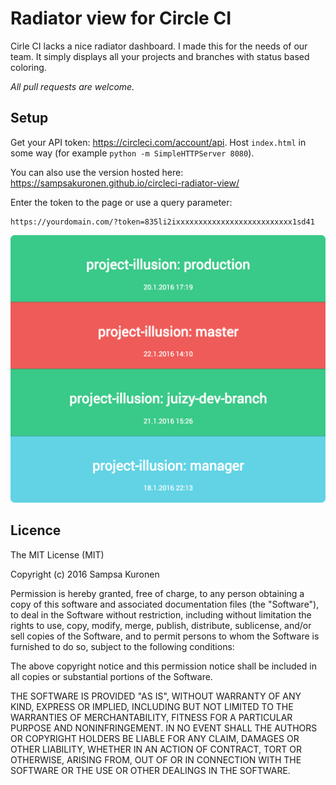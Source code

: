 # Radiator view for Circle CI

Cirle CI lacks a nice radiator dashboard. I made this for the needs of our team. It simply displays all your projects and branches with status based coloring. 

*All pull requests are welcome.*

## Setup

Get your API token: https://circleci.com/account/api. Host `index.html` in some way (for example `python -m SimpleHTTPServer 8080`). 

You can also use the version hosted here: https://sampsakuronen.github.io/circleci-radiator-view/

Enter the token to the page or use a query parameter:

    https://yourdomain.com/?token=835li2ixxxxxxxxxxxxxxxxxxxxxxxxxx1sd41

![Circle CI Radiator view](/readme_radiator.png?raw=true "Circle CI Radiator view")

## Licence

The MIT License (MIT)

Copyright (c) 2016 Sampsa Kuronen

Permission is hereby granted, free of charge, to any person obtaining a copy
of this software and associated documentation files (the "Software"), to deal
in the Software without restriction, including without limitation the rights
to use, copy, modify, merge, publish, distribute, sublicense, and/or sell
copies of the Software, and to permit persons to whom the Software is
furnished to do so, subject to the following conditions:

The above copyright notice and this permission notice shall be included in all
copies or substantial portions of the Software.

THE SOFTWARE IS PROVIDED "AS IS", WITHOUT WARRANTY OF ANY KIND, EXPRESS OR
IMPLIED, INCLUDING BUT NOT LIMITED TO THE WARRANTIES OF MERCHANTABILITY,
FITNESS FOR A PARTICULAR PURPOSE AND NONINFRINGEMENT. IN NO EVENT SHALL THE
AUTHORS OR COPYRIGHT HOLDERS BE LIABLE FOR ANY CLAIM, DAMAGES OR OTHER
LIABILITY, WHETHER IN AN ACTION OF CONTRACT, TORT OR OTHERWISE, ARISING FROM,
OUT OF OR IN CONNECTION WITH THE SOFTWARE OR THE USE OR OTHER DEALINGS IN THE
SOFTWARE.
